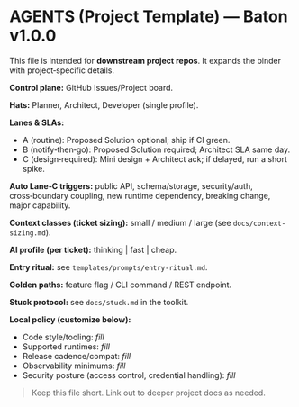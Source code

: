# AGENTS (Project Template) — Baton v1.0.0

This file is intended for **downstream project repos**. It expands the binder with project‑specific details.

**Control plane:** GitHub Issues/Project board.

**Hats:** Planner, Architect, Developer (single profile).

**Lanes & SLAs:**

- A (routine): Proposed Solution optional; ship if CI green.
- B (notify‑then‑go): Proposed Solution required; Architect SLA same day.
- C (design‑required): Mini design + Architect ack; if delayed, run a short spike.

**Auto Lane‑C triggers:** public API, schema/storage, security/auth, cross‑boundary coupling, new runtime dependency, breaking change, major capability.

**Context classes (ticket sizing):** small / medium / large (see `docs/context-sizing.md`).

**AI profile (per ticket):** thinking | fast | cheap.

**Entry ritual:** see `templates/prompts/entry-ritual.md`.

**Golden paths:** feature flag / CLI command / REST endpoint.

**Stuck protocol:** see `docs/stuck.md` in the toolkit.

**Local policy (customize below):**

- Code style/tooling: _fill_
- Supported runtimes: _fill_
- Release cadence/compat: _fill_
- Observability minimums: _fill_
- Security posture (access control, credential handling): _fill_

> Keep this file short. Link out to deeper project docs as needed.

